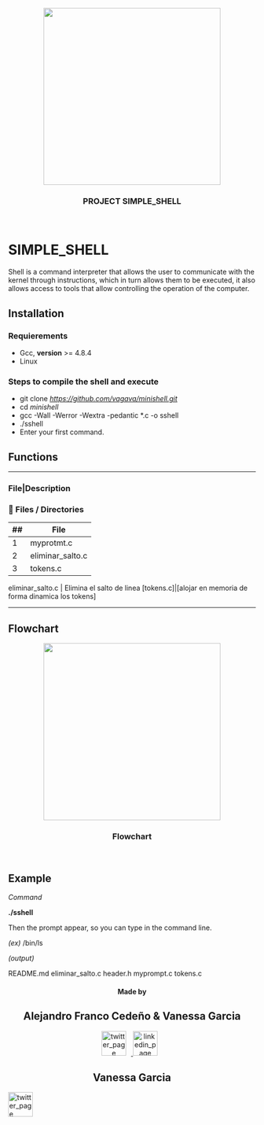 <p align="center">
  <img src="https://www.holbertonschool.com/holberton-logo.png" width="360"/>
 <h3 align="center">PROJECT SIMPLE_SHELL</h3>
 <br>
 </p>
</p>

# SIMPLE_SHELL

Shell is a command interpreter that allows the user to communicate with the kernel through instructions, which in turn allows them to be executed, it also allows access to tools that allow controlling the operation of the computer.

## Installation

### Requierements

- Gcc, **version** >= 4.8.4
- Linux

### Steps to compile  the shell and execute

- git clone *https://github.com/vagava/minishell.git*
- cd *minishell*
- gcc -Wall -Werror -Wextra -pedantic *.c -o sshell
- ./sshell
- Enter your first command.

## Functions
___
### File|Description

### :file_folder: Files / Directories 

##|File
---|---
1|myprotmt.c
2|eliminar_salto.c
3|tokens.c


eliminar_salto.c | Elimina el salto de linea
[tokens.c]|[alojar en memoria de forma dinamica los tokens]
___

## Flowchart
<p align="center">
  <img src="https://ibb.co/C8WfcL1" width="360"/>
 <h3 align="center">Flowchart</h3>
 <br>
 </p>
</p>

## Example

*Command*

**./sshell**

Then the prompt appear, so you can type in the command line.

*(ex)* /bin/ls

*(output)*

README.md  eliminar_salto.c  header.h  myprompt.c  tokens.c

<p align="center">
<h4 align="center">Made by</h4>
    <h2 align="center">Alejandro Franco Cedeño & Vanessa Garcia</h2>
      <p align="center">
        <a href="https://twitter.com/afrancocedeno" target="_blank">
            <img alt="twitter_page" src="https://github.com/gedafu/readme-template/blob/master/images/twitter.png" style="float: center; margin-right: 10px" height="50" width="50">
        </a>
        <a href="https://www.linkedin.com/in/afrancocedeno/" target="_blank">
            <img alt="linkedin_page" src="https://github.com/gedafu/readme-template/blob/master/images/linkedin.png" style="float: center; margin-right: 10px" height="50"  width="50">
        </a>
	<h2 align="center">Vanessa Garcia</h2>
	<a href="https://twitter.com/Va_GaVa" target="_blank">
            <img alt="twitter_page" src="https://github.com/gedafu/readme-template/blob/master/images/twitter.png" style="float: center; margin-right: 10px" height="50" width="50">
        </a>
      </p>
</p>


